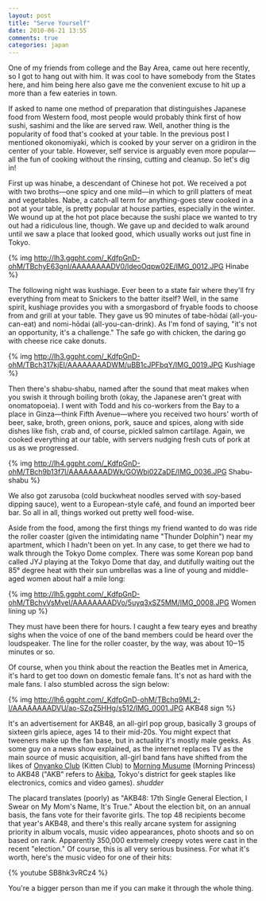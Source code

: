 ```yaml
---
layout: post
title: "Serve Yourself"
date: 2010-06-21 13:55
comments: true
categories: japan
---
```


One of my friends from college and the Bay Area, came out here recently, so I
got to hang out with him. It was cool to have somebody from the States here, and
him being here also gave me the convenient excuse to hit up a more than a few
eateries in town.

If asked to name one method of preparation that distinguishes Japanese food
from Western food, most people would probably think first of how sushi, sashimi
and the like are served raw. Well, another thing is the popularity of food
that's cooked at your table. In the previous post I mentioned okonomiyaki, which
is cooked by your server on a gridiron in the center of your table. However,
self service is arguably even more popular—all the fun of cooking without the
rinsing, cutting and cleanup. So let's dig in!

First up was hinabe, a descendant of Chinese hot pot. We received a pot with
two broths—one spicy and one mild—in which to grill platters of meat and
vegetables. Nabe, a catch-all term for anything-goes stew cooked in a pot at
your table, is pretty popular at house parties, especially in the winter. We
wound up at the hot pot place because the sushi place we wanted to try out had
a ridiculous line, though. We gave up and decided to walk around until we saw a
place that looked good, which usually works out just fine in Tokyo.

{% img http://lh3.ggpht.com/_KdfpGnD-ohM/TBchyE63gnI/AAAAAAAADV0/ldeoOqpw02E/IMG_0012.JPG Hinabe %}

The following night was kushiage. Ever been to a state fair where they'll fry
everything from meat to Snickers to the batter itself? Well, in the same spirit,
kushiage provides you with a smorgasbord of fryable foods to choose from and
grill at your table. They gave us 90 minutes of tabe-hōdai (all-you-can-eat) and
nomi-hōdai (all-you-can-drink). As I'm fond of saying, "it's not an opportunity,
it's a challenge." The safe go with chicken, the daring go with cheese rice cake
donuts.

{% img http://lh3.ggpht.com/_KdfpGnD-ohM/TBch317kjEI/AAAAAAAADWM/uBB1cJPFbqY/IMG_0019.JPG Kushiage %}

Then there's shabu-shabu, named after the sound that meat makes when you swish
it through boiling broth (okay, the Japanese aren't great with onomatopoeia). I
went with Todd and his co-workers from the Bay to a place in Ginza—think Fifth
Avenue—where you received two hours' worth of beer, sake, broth, green onions,
pork, sauce and spices, along with side dishes like fish, crab and, of course,
pickled salmon cartilage. Again, we cooked everything at our table, with servers
nudging fresh cuts of pork at us as we progressed.

{% img http://lh4.ggpht.com/_KdfpGnD-ohM/TBch9b13f7I/AAAAAAAADWk/GOWbi02ZaDE/IMG_0036.JPG Shabu-shabu %}

We also got zarusoba (cold buckwheat noodles served with soy-based dipping
sauce), went to a European-style café, and found an imported beer bar. So all in
all, things worked out pretty well food-wise.

Aside from the food, among the first things my friend wanted to do was ride
the roller coaster (given the intimidating name "Thunder Dolphin") near my
apartment, which I hadn't been on yet. In any case, to get there we had to
walk through the Tokyo Dome complex. There was some Korean pop band called JYJ
playing at the Tokyo Dome that day, and dutifully waiting out the 85° degree
heat with their sun umbrellas was a line of young and middle-aged women about
half a mile long:

{% img http://lh5.ggpht.com/_KdfpGnD-ohM/TBchvVsMveI/AAAAAAAADVo/5uyq3xSZ5MM/IMG_0008.JPG Women lining up %}

They must have been there for hours. I caught a few teary eyes and breathy
sighs when the voice of one of the band members could be heard over the
loudspeaker. The line for the roller coaster, by the way, was about 10‒15
minutes or so.

Of course, when you think about the reaction the Beatles met in America, it's
hard to get too down on domestic female fans. It's not as hard with the male
fans. I also stumbled across the sign below:

{% img http://lh6.ggpht.com/_KdfpGnD-ohM/TBchq9ML2-I/AAAAAAAADVU/ao-SZqZ5HHg/s512/IMG_0001.JPG AKB48 sign %}

It's an advertisement for AKB48, an all-girl pop group, basically 3 groups of
sixteen girls apiece, ages 14 to their mid-20s. You might expect that tweeners
make up the fan base, but in actuality it's mostly male geeks. As some guy
on a news show explained, as the internet replaces TV as the main source of
music acquisition, all-girl band fans have shifted from the likes of [Onyanko
Club][onyanko] (Kitten Club) to [Morning Musume][momusu] (Morning Princess) to
AKB48 ("AKB" refers to [Akiba][akiba], Tokyo's district for geek staples like
electronics, comics and video games). *shudder*

The placard translates (poorly) as "AKB48: 17th Single General Election, I
Swear on My Mom's Name, It's True." About the election bit, on an annual basis,
the fans vote for their favorite girls. The top 48 recipients become that
year's AKB48, and there's this really arcane system for assigning priority
in album vocals, music video appearances, photo shoots and so on based on
rank. Apparently 350,000 extremely creepy votes were cast in the recent
"election." Of course, this is all very serious business. For what it's worth,
here's the music video for one of their hits:

{% youtube SB8hk3vRCz4 %}

You're a bigger person than me if you can make it through the whole thing.

  [onyanko]:http://en.wikipedia.org/wiki/Onyanko_Club
  [momusu]:http://en.wikipedia.org/wiki/Morning_musume
  [akiba]:http://en.wikipedia.org/wiki/Akihabara

